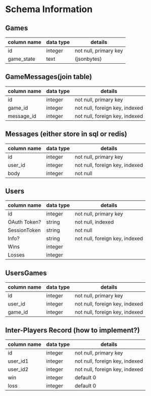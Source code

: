 # Schema Information

## Games
column name | data type | details
------------|-----------|----------------
id          | integer   | not null, primary key 
game_state  | text      | (jsonbytes)

## GameMessages(join table)
column name | data type | details
------------|-----------|----------------
id          | integer   | not null, primary key 
game_id     | integer   | not null, foreign key, indexed
message_id  | integer   | not null, foreign key, indexed

## Messages (either store in sql or redis)
column name | data type | details
------------|-----------|----------------
id          | integer   | not null, primary key 
user_id     | integer   | not null, foreign key, indexed
body        | integer   | not null

## Users
column name | data type | details
------------|-----------|----------------
id          | integer   | not null, primary key 
OAuth Token?| string    | not null, indexed
SessionToken| string    | not null
Info?       | string    | not null, foreign key, indexed
Wins        | integer   |
Losses      | integer   |

## UsersGames
column name | data type | details
------------|-----------|----------------
id          | integer   | not null, primary key 
user_id     | integer   | not null, foreign key, indexed
game_id     | integer   | not null, foreign key, indexed 

## Inter-Players Record  (how to implement?)
column name | data type | details
------------|-----------|------------------
id          | integer   | not null, primary key
user_id1    | integer   | not null, foreign key, indexed
user_id2    | integer   | not null, foreign key, indexed
win         | integer   | default 0
loss        | integer   | default 0
